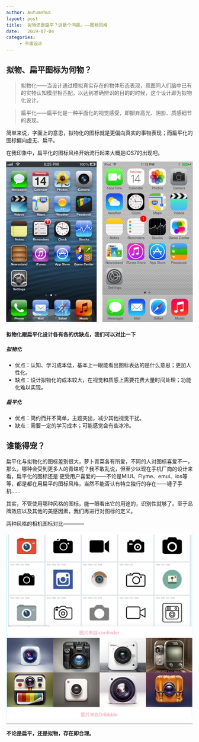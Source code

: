 ```yaml
---
author: Autumnhui
layout: post
title:  拟物还是扁平？这是个问题。——图标风格
date:   2019-07-04
categories:
     - 平面设计
---
```


## 拟物、扁平图标为何物？

> 拟物化——当设计通过模拟真实存在的物体形态表现，意图同人们脑中已有的实物认知模型相匹配，以达到准确辨识的目的的时候，这个设计即为拟物化设计。

> 扁平化——扁平化是一种平面化的视觉感受，即摒弃高光、阴影、质感细节的表现。

简单来说，字面上的意思，拟物化的图标就是更偏向真实的事物表现；而扁平化的图标偏向虚无、扁平。

在我印象中，扁平化的图标风格开始流行起来大概是iOS7的出现吧。

![1](/assets/images/graphicdesign_iconstyle-pic1.jpg)

#### 拟物化跟扁平化设计各有各的优缺点，我们可以对比一下

##### 拟物化
- 优点：认知、学习成本低，基本上一眼能看出图标表达的是什么意思；更加人性化。
- 缺点：设计拟物化的成本较大，在视觉和质感上需要花费大量时间处理；功能化难以实现。

##### 扁平化
- 优点：简约而并不简单，主题突出，减少其他视觉干扰。
- 缺点：需要一定的学习成本；可能感觉会有些冰冷。

## 谁能得宠？

扁平化与拟物化的图标差别很大，萝卜青菜各有所爱，不同的人对图标喜爱不一，那么，哪种会受到更多人的青睐呢？我不敢乱说，但至少以现在手机厂商的设计来看，扁平化的图标还是 更受用户喜爱的——不论是MIUI、Flyme、emui、ios等等，都是都在用扁平的图标风格，当然不能否认有特立独行的存在——锤子手机......

其实，不管使用哪种风格的图标，能一眼看出它的用途的，识别性就够了。至于品牌效应以及其他的美感因素，我们再进行对图标的定义。


两种风格的相机图标对比————

![2](/assets/images/graphicdesign_iconstyle-pic2.jpg)
![3](/assets/images/graphicdesign_iconstyle-pic3.jpg)

---

**不论是扁平，还是拟物，存在即合理。**